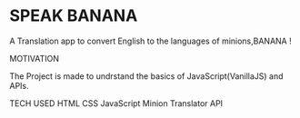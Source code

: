 # SPEAK BANANA
A Translation app to convert English to the languages of minions,BANANA !

MOTIVATION
 
 The Project is made to undrstand the basics of JavaScript(VanillaJS) and APIs.
 
 TECH USED
 HTML
 CSS
 JavaScript
 Minion Translator API
